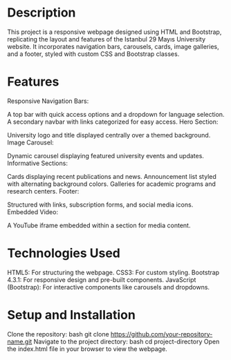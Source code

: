 # Description
This project is a responsive webpage designed using HTML and Bootstrap, replicating the layout and features of the Istanbul 29 Mayıs University website. It incorporates navigation bars, carousels, cards, image galleries, and a footer, styled with custom CSS and Bootstrap classes.
# Features
Responsive Navigation Bars:

A top bar with quick access options and a dropdown for language selection.
A secondary navbar with links categorized for easy access.
Hero Section:

University logo and title displayed centrally over a themed background.
Image Carousel:

Dynamic carousel displaying featured university events and updates.
Informative Sections:

Cards displaying recent publications and news.
Announcement list styled with alternating background colors.
Galleries for academic programs and research centers.
Footer:

Structured with links, subscription forms, and social media icons.
Embedded Video:

A YouTube iframe embedded within a section for media content.
# Technologies Used
HTML5: For structuring the webpage.
CSS3: For custom styling.
Bootstrap 4.3.1: For responsive design and pre-built components.
JavaScript (Bootstrap): For interactive components like carousels and dropdowns.

# Setup and Installation
Clone the repository:
bash
git clone https://github.com/your-repository-name.git
Navigate to the project directory:
bash
cd project-directory
Open the index.html file in your browser to view the webpage.
